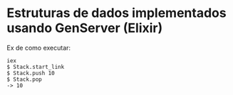 # Estruturas de dados implementados usando GenServer (Elixir)

Ex de como executar:
```
iex
$ Stack.start_link
$ Stack.push 10
$ Stack.pop
-> 10
```
